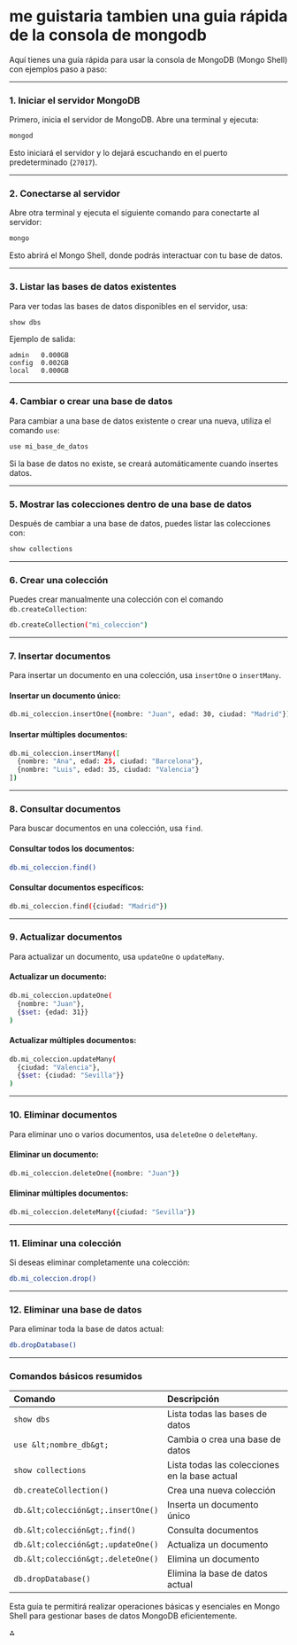 

# me guistaria tambien una guia rápida de la consola de mongodb

Aquí tienes una guía rápida para usar la consola de MongoDB (Mongo Shell) con ejemplos paso a paso:

---

### **1. Iniciar el servidor MongoDB**

Primero, inicia el servidor de MongoDB. Abre una terminal y ejecuta:

```bash
mongod
```

Esto iniciará el servidor y lo dejará escuchando en el puerto predeterminado (`27017`).

---

### **2. Conectarse al servidor**

Abre otra terminal y ejecuta el siguiente comando para conectarte al servidor:

```bash
mongo
```

Esto abrirá el Mongo Shell, donde podrás interactuar con tu base de datos.

---

### **3. Listar las bases de datos existentes**

Para ver todas las bases de datos disponibles en el servidor, usa:

```bash
show dbs
```

Ejemplo de salida:

```
admin   0.000GB
config  0.002GB
local   0.000GB
```

---

### **4. Cambiar o crear una base de datos**

Para cambiar a una base de datos existente o crear una nueva, utiliza el comando `use`:

```bash
use mi_base_de_datos
```

Si la base de datos no existe, se creará automáticamente cuando insertes datos.

---

### **5. Mostrar las colecciones dentro de una base de datos**

Después de cambiar a una base de datos, puedes listar las colecciones con:

```bash
show collections
```

---

### **6. Crear una colección**

Puedes crear manualmente una colección con el comando `db.createCollection`:

```bash
db.createCollection("mi_coleccion")
```

---

### **7. Insertar documentos**

Para insertar un documento en una colección, usa `insertOne` o `insertMany`.

#### Insertar un documento único:

```bash
db.mi_coleccion.insertOne({nombre: "Juan", edad: 30, ciudad: "Madrid"})
```


#### Insertar múltiples documentos:

```bash
db.mi_coleccion.insertMany([
  {nombre: "Ana", edad: 25, ciudad: "Barcelona"},
  {nombre: "Luis", edad: 35, ciudad: "Valencia"}
])
```

---

### **8. Consultar documentos**

Para buscar documentos en una colección, usa `find`.

#### Consultar todos los documentos:

```bash
db.mi_coleccion.find()
```


#### Consultar documentos específicos:

```bash
db.mi_coleccion.find({ciudad: "Madrid"})
```

---

### **9. Actualizar documentos**

Para actualizar un documento, usa `updateOne` o `updateMany`.

#### Actualizar un documento:

```bash
db.mi_coleccion.updateOne(
  {nombre: "Juan"},
  {$set: {edad: 31}}
)
```


#### Actualizar múltiples documentos:

```bash
db.mi_coleccion.updateMany(
  {ciudad: "Valencia"},
  {$set: {ciudad: "Sevilla"}}
)
```

---

### **10. Eliminar documentos**

Para eliminar uno o varios documentos, usa `deleteOne` o `deleteMany`.

#### Eliminar un documento:

```bash
db.mi_coleccion.deleteOne({nombre: "Juan"})
```


#### Eliminar múltiples documentos:

```bash
db.mi_coleccion.deleteMany({ciudad: "Sevilla"})
```

---

### **11. Eliminar una colección**

Si deseas eliminar completamente una colección:

```bash
db.mi_coleccion.drop()
```

---

### **12. Eliminar una base de datos**

Para eliminar toda la base de datos actual:

```bash
db.dropDatabase()
```

---

### Comandos básicos resumidos

| Comando | Descripción |
| :-- | :-- |
| `show dbs` | Lista todas las bases de datos |
| `use &lt;nombre_db&gt;` | Cambia o crea una base de datos |
| `show collections` | Lista todas las colecciones en la base actual |
| `db.createCollection()` | Crea una nueva colección |
| `db.&lt;colección&gt;.insertOne()` | Inserta un documento único |
| `db.&lt;colección&gt;.find()` | Consulta documentos |
| `db.&lt;colección&gt;.updateOne()` | Actualiza un documento |
| `db.&lt;colección&gt;.deleteOne()` | Elimina un documento |
| `db.dropDatabase()` | Elimina la base de datos actual |

Esta guía te permitirá realizar operaciones básicas y esenciales en Mongo Shell para gestionar bases de datos MongoDB eficientemente.

<div>⁂</div>

[^1]: https://makeitrealcamp.gitbook.io/guias-de-make-it-real/bases-de-datos/mongodb

[^2]: https://www.ionos.es/digitalguide/paginas-web/desarrollo-web/mongodb-commands/

[^3]: https://www.freecodecamp.org/espanol/news/como-empezar-a-utilizar-mongodb-en-10-minutos/

[^4]: https://www.tutorialesprogramacionya.com/mongodbya/detalleconcepto.php?punto=6\&codigo=6\&inicio=0

[^5]: https://imaginaformacion.com/tutoriales/comandos-mas-importantes-de-mongodb

[^6]: https://geekflare.com/es/mongodb-queries-examples/

[^7]: https://www.youtube.com/watch?v=uunuOg812Zk

[^8]: https://github.com/AlanIsaacV/MongoDB

[^9]: https://jolugama.com/blog/2021/05/24/mongodb-tutorial-basico/

